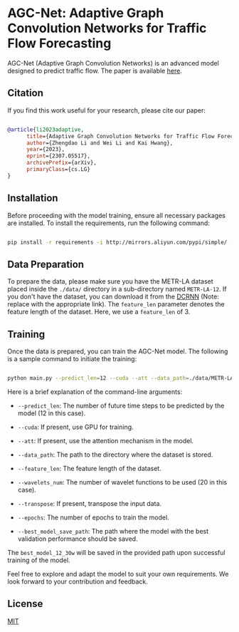 # AGC-Net: Adaptive Graph Convolution Networks for Traffic Flow Forecasting



AGC-Net (Adaptive Graph Convolution Networks) is an advanced model designed to predict traffic flow. The paper is available [here](https://arxiv.org/abs/2307.05517).


## Citation

If you find this work useful for your research, please cite our paper:


```bibtex

@article{li2023adaptive,
      title={Adaptive Graph Convolution Networks for Traffic Flow Forecasting}, 
      author={Zhengdao Li and Wei Li and Kai Hwang},
      year={2023},
      eprint={2307.05517},
      archivePrefix={arXiv},
      primaryClass={cs.LG}
}

```


## Installation

Before proceeding with the model training, ensure all necessary packages are installed. To install the requirements, run the following command:



```bash

pip install -r requirements -i http://mirrors.aliyun.com/pypi/simple/ --trusted-host mirrors.aliyun.com

```


## Data Preparation



To prepare the data, please make sure you have the METR-LA dataset placed inside the `./data/` directory in a sub-directory named `METR-LA-12`. If you don't have the dataset, you can download it from the [DCRNN](https://github.com/liyaguang/DCRNN) (Note: replace with the appropriate link). The `feature_len` parameter denotes the feature length of the dataset. Here, we use a `feature_len` of 3.


## Training



Once the data is prepared, you can train the AGC-Net model. The following is a sample command to initiate the training:



```bash

python main.py --predict_len=12 --cuda --att --data_path=./data/METR-LA-12 --feature_len=3 --wavelets_num=20 --transpose --epochs=1 --best_model_save_path=best_model_12_30w

```



Here is a brief explanation of the command-line arguments:



* `--predict_len`: The number of future time steps to be predicted by the model (12 in this case).

* `--cuda`: If present, use GPU for training.

* `--att`: If present, use the attention mechanism in the model.

* `--data_path`: The path to the directory where the dataset is stored.

* `--feature_len`: The feature length of the dataset.

* `--wavelets_num`: The number of wavelet functions to be used (20 in this case).

* `--transpose`: If present, transpose the input data.

* `--epochs`: The number of epochs to train the model.

* `--best_model_save_path`: The path where the model with the best validation performance should be saved.



The `best_model_12_30w` will be saved in the provided path upon successful training of the model.



Feel free to explore and adapt the model to suit your own requirements. We look forward to your contribution and feedback.






## License

[MIT](https://choosealicense.com/licenses/mit/)
